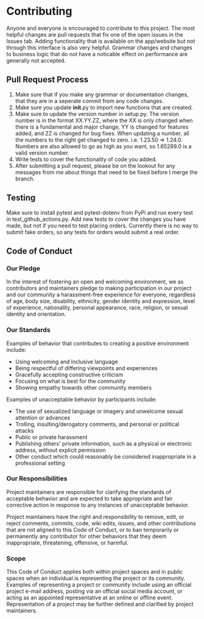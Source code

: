 # Contributing

Anyone and everyone is encouraged to contribute to this project. The most helpful changes are pull requests that fix one of the open issues in the Issues tab.
Adding functionality that is available on the app/website but not through this interface is also very helpful. Grammar changes and changes to business logic
that do not have a noticable effect on performance are generally not accepted.

## Pull Request Process

1. Make sure that if you make any grammar or documentation changes, that they are in a seperate commit from
   any code changes.
2. Make sure you update __init__.py to import new functions that are created.
3. Make sure to update the version number in setup.py. The version number is in the format XX.YY.ZZ, where the
   XX is only changed when there is a fundamental and major change, YY is changed for features added, and ZZ is changed
   for bug fixes. When updating a number, all the numbers to the right get changed to zero. i.e. 1.23.50 => 1.24.0. Numbers
   are also allowed to go as high as you want, so 1.65289.0 is a valid version number.
4. Write tests to cover the functionality of code you added.
5. After submitting a pull request, please be on the lookout for any messages from me about things that need to be fixed before I merge the branch.

## Testing

Make sure to install pytest and pytest-dotenv from PyPi and run every test in test_github_actions.py. Add new tests to cover the changes you have made, but not if you need to test placing orders. Currently there is no way to submit fake orders, so any tests for orders would submit a real order.

## Code of Conduct

### Our Pledge

In the interest of fostering an open and welcoming environment, we as
contributors and maintainers pledge to making participation in our project and
our community a harassment-free experience for everyone, regardless of age, body
size, disability, ethnicity, gender identity and expression, level of experience,
nationality, personal appearance, race, religion, or sexual identity and
orientation.

### Our Standards

Examples of behavior that contributes to creating a positive environment
include:

* Using welcoming and inclusive language
* Being respectful of differing viewpoints and experiences
* Gracefully accepting constructive criticism
* Focusing on what is best for the community
* Showing empathy towards other community members

Examples of unacceptable behavior by participants include:

* The use of sexualized language or imagery and unwelcome sexual attention or
advances
* Trolling, insulting/derogatory comments, and personal or political attacks
* Public or private harassment
* Publishing others' private information, such as a physical or electronic
  address, without explicit permission
* Other conduct which could reasonably be considered inappropriate in a
  professional setting

### Our Responsibilities

Project maintainers are responsible for clarifying the standards of acceptable
behavior and are expected to take appropriate and fair corrective action in
response to any instances of unacceptable behavior.

Project maintainers have the right and responsibility to remove, edit, or
reject comments, commits, code, wiki edits, issues, and other contributions
that are not aligned to this Code of Conduct, or to ban temporarily or
permanently any contributor for other behaviors that they deem inappropriate,
threatening, offensive, or harmful.

### Scope

This Code of Conduct applies both within project spaces and in public spaces
when an individual is representing the project or its community. Examples of
representing a project or community include using an official project e-mail
address, posting via an official social media account, or acting as an appointed
representative at an online or offline event. Representation of a project may be
further defined and clarified by project maintainers.
